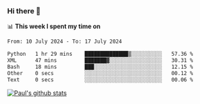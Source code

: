 ### Hi there 👋

📊 **This week I spent my time on**
<!--START_SECTION:waka-->

```txt
From: 10 July 2024 - To: 17 July 2024

Python   1 hr 29 mins    ██████████████▒░░░░░░░░░░   57.36 %
XML      47 mins         ███████▓░░░░░░░░░░░░░░░░░   30.31 %
Bash     18 mins         ███░░░░░░░░░░░░░░░░░░░░░░   12.15 %
Other    0 secs          ░░░░░░░░░░░░░░░░░░░░░░░░░   00.12 %
Text     0 secs          ░░░░░░░░░░░░░░░░░░░░░░░░░   00.06 %
```

<!--END_SECTION:waka-->


[![Paul's github stats](https://github-readme-stats.vercel.app/api?username=mickeyouyou&theme=dracula&show_icons=true)](https://github.com/anuraghazra/github-readme-stats)
